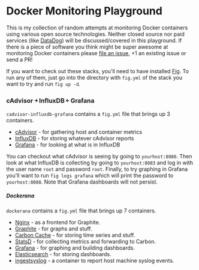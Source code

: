 # Docker Monitoring Playground

This is my collection of random attempts at monitoring Docker containers using various open
source technologies. Neither closed source nor paid services (like [DataDog](https://www.datadoghq.com))
will be discussed/covered in this playground. If there is a piece of software you think might be
super awesome at monitoring Docker containers please
[file an issue](https://github.com/theRealWardo/docker-monitoring/issues), +1 an existing issue
or send a PR!

If you want to check out these stacks, you'll need to have installed [Fig](http://www.fig.sh/). To run any
of them, just go into the directory with `fig.yml` of the stack you want to try and run `fig up -d`.

### cAdvisor &#65515; InfluxDB &#65513; Grafana

`cadvisor-influxdb-grafana` contains a `fig.yml` file that brings up 3 containers.

* [cAdvisor](https://github.com/google/cadvisor) - for gathering host and container metrics
* [InfluxDB](https://github.com/influxdb/influxdb) - for storing whatever cAdvisor reports
* [Grafana](https://github.com/grafana/grafana) - for looking at what is in InfluxDB

You can checkout what cAdvisor is seeing by going to `yourhost:8080`. Then look
at what InfluxDB is collecting by going to `yourhost:8083` and log in with the
user name `root` and password `root`. Finally, to try graphing in Grafana you'll
want to run `fig logs grafana` which will print the password to `yourhost:8088`.
Note that Grafana dashboards will not persist.

##### Dockerana

`dockerana` contains a `fig.yml` file that brings up 7 containers.

* [Nginx](https://github.com/dockerana/dockerana/tree/master/components/nginx) - as a frontend for Graphite.
* [Graphite](https://github.com/dockerana/dockerana/tree/master/components/graphite) - for graphs and stuff.
* [Carbon Cache](https://github.com/dockerana/dockerana/tree/master/components/carbon) - for storing time series and stuff.
* [StatsD](https://github.com/dockerana/dockerana/tree/master/components/statsd) - for collecting metrics and forwarding to Carbon.
* [Grafana](https://github.com/dockerana/dockerana/tree/master/components/grafana) - for graphing and building dashboards.
* [Elasticsearch](https://github.com/dockerana/dockerana/tree/master/components/elasticsearch) - for storing dashboards.
* [ingestsyslog](https://github.com/dockerana/dockerana/blob/master/Dockerfile) - a container to report host machine syslog events.
